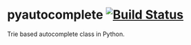 # pyautocomplete  [![Build Status](https://travis-ci.org/phil-mcdowall/pyautocomplete.svg?branch=master)](https://travis-ci.org/phil-mcdowall/pyautocomplete)
Trie based autocomplete class in Python.

